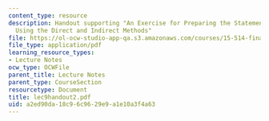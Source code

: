 ```yaml
---
content_type: resource
description: Handout supporting "An Exercise for Preparing the Statement of Cash Flows
  Using the Direct and Indirect Methods"
file: https://ol-ocw-studio-app-qa.s3.amazonaws.com/courses/15-514-financial-and-managerial-accounting-summer-2003/a2ed90da18c96c9629e9a1e10a3f4a63_lec9handout2.pdf
file_type: application/pdf
learning_resource_types:
- Lecture Notes
ocw_type: OCWFile
parent_title: Lecture Notes
parent_type: CourseSection
resourcetype: Document
title: lec9handout2.pdf
uid: a2ed90da-18c9-6c96-29e9-a1e10a3f4a63
---
```

